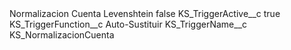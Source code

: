 <?xml version="1.0" encoding="UTF-8"?>
<CustomMetadata xmlns="http://soap.sforce.com/2006/04/metadata" xmlns:xsi="http://www.w3.org/2001/XMLSchema-instance" xmlns:xsd="http://www.w3.org/2001/XMLSchema">
    <label>Normalizacion Cuenta Levenshtein</label>
    <protected>false</protected>
    <values>
        <field>KS_TriggerActive__c</field>
        <value xsi:type="xsd:boolean">true</value>
    </values>
    <values>
        <field>KS_TriggerFunction__c</field>
        <value xsi:type="xsd:string">Auto-Sustituir</value>
    </values>
    <values>
        <field>KS_TriggerName__c</field>
        <value xsi:type="xsd:string">KS_NormalizacionCuenta</value>
    </values>
</CustomMetadata>
